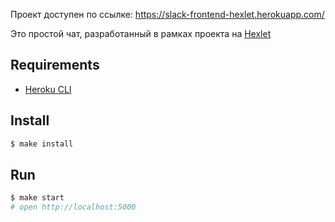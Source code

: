 Проект доступен по ссылке: https://slack-frontend-hexlet.herokuapp.com/

Это простой чат, разработанный в рамках проекта на [Hexlet](https://ru.hexlet.io/programs/frontend/projects/12)
## Requirements

* [Heroku CLI](https://devcenter.heroku.com/articles/heroku-cli)

## Install

```sh
$ make install
```

## Run

```sh
$ make start
# open http://localhost:5000
```
